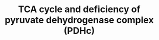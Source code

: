 ---
annotations:
- id: PW:0000013
  parent: disease pathway
  type: Pathway Ontology
  value: disease pathway
- id: PW:0001752
  parent: disease pathway
  type: Pathway Ontology
  value: pyruvate decarboxylase deficiency pathway
- id: PW:0000026
  parent: classic metabolic pathway
  type: Pathway Ontology
  value: citric acid cycle pathway
authors:
- Maguirre1
- MaintBot
- Mkutmon
- Khanspers
- MirellaKalafati
- DeSl
- Eweitz
- Egonw
citedin:
- link: PMC8751594
  title: DNA methylation of ARHGAP30 is negatively associated with ARHGAP30 expression
    in lung adenocarcinoma, which reduces tumor immunity and is detrimental to patient
    survival (2021)
- link: 10.1038/s41467-024-47085-y
  title: A patient-based iPSC-derived hepatocyte model of alcohol-associated cirrhosis
    reveals bioenergetic insights into disease pathogenesis (2024)
communities:
- ontox
description: 'When transported into the inner mitochondrial matrix, pyruvate encounters
  two principal metabolizing enzymes: pyruvate carboxylase, PC (a gluconeogenic enzyme)
  and pyruvate dehydrogenase (PDH), the first enzyme of the PDH complex (PDHc). With
  a high cell-energy charge, co-enzyme A (CoA) is highly acylated, principally as
  acetyl-CoA, and able to obligately activate pyruvate carboxylase, directing pyruvate
  toward gluconeogenesis. When the energy charge is low, CoA is not acylated, therefore,
  pyruvate carboxylase is inactive, and pyruvate is preferentially metabolized via
  the PDHc and the TCA cycle to CO2 and H2O. The acetyl-CoA produced by the PDHc enters
  the TCA cycle and the reduced electron carriers (NADH and FADH2) that are generated
  during the oxidative reactions can then be used to drive ATP synthesis via oxidative
  phosphorylation. Description source: [https://themedicalbiochemistrypage.org/tca-cycle.php
  The Medical Biochemistryp Page]  Proteins on this pathway have targeted assays available
  via the [https://assays.cancer.gov/available_assays?wp_id=WP2453 CPTAC Assay Portal].'
last-edited: 2021-05-22
ndex: eb702e32-8b64-11eb-9e72-0ac135e8bacf
organisms:
- Homo sapiens
redirect_from:
- /index.php/Pathway:WP2453
- /instance/WP2453
- /instance/WP2453_r123103
revision: r123103
schema-jsonld:
- '@context': https://schema.org/
  '@id': https://wikipathways.github.io/pathways/WP2453.html
  '@type': Dataset
  creator:
    '@type': Organization
    name: WikiPathways
  description: 'When transported into the inner mitochondrial matrix, pyruvate encounters
    two principal metabolizing enzymes: pyruvate carboxylase, PC (a gluconeogenic
    enzyme) and pyruvate dehydrogenase (PDH), the first enzyme of the PDH complex
    (PDHc). With a high cell-energy charge, co-enzyme A (CoA) is highly acylated,
    principally as acetyl-CoA, and able to obligately activate pyruvate carboxylase,
    directing pyruvate toward gluconeogenesis. When the energy charge is low, CoA
    is not acylated, therefore, pyruvate carboxylase is inactive, and pyruvate is
    preferentially metabolized via the PDHc and the TCA cycle to CO2 and H2O. The
    acetyl-CoA produced by the PDHc enters the TCA cycle and the reduced electron
    carriers (NADH and FADH2) that are generated during the oxidative reactions can
    then be used to drive ATP synthesis via oxidative phosphorylation. Description
    source: [https://themedicalbiochemistrypage.org/tca-cycle.php The Medical Biochemistryp
    Page]  Proteins on this pathway have targeted assays available via the [https://assays.cancer.gov/available_assays?wp_id=WP2453
    CPTAC Assay Portal].'
  keywords:
  - (S)-Malate
  - 2-Hydroxy-ethyl-ThPP
  - 2-Oxo-glutarate
  - 3-carboxy-1-hydroxypropyl-ThPP
  - ACLY
  - ACO1
  - Acetyl-CoA
  - CS
  - Citrate
  - DLAT
  - DLD
  - DLST
  - Dihydro-lipoamide-E
  - FH
  - Fumarate
  - IDH1
  - IDH3A
  - Isocitrate
  - Lipoamide-E
  - MDH1
  - OGDH
  - Oxaloacetate
  - Oxalosuccinate
  - PC
  - PCK1
  - PDHA1
  - Phosphoenol-pyruvate
  - Pyruvate
  - S-Acetyldihydro-lipoamide-E
  - S-Succinyl-dihydrolipoamide-E
  - SDHA
  - SUCLG2
  - Succinate
  - Succinoyl-CoA
  - ThPP
  license: CC0
  name: TCA cycle and deficiency of pyruvate dehydrogenase complex (PDHc)
seo: CreativeWork
title: TCA cycle and deficiency of pyruvate dehydrogenase complex (PDHc)
wpid: WP2453
---